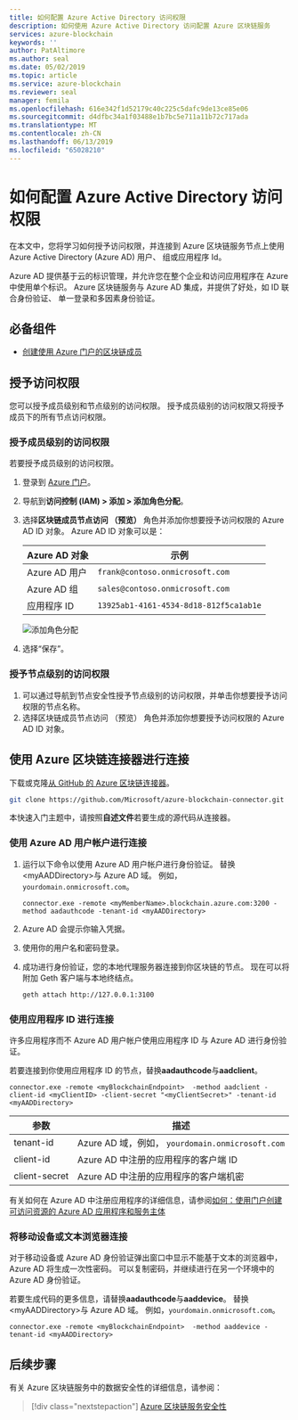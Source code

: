 ```yaml
---
title: 如何配置 Azure Active Directory 访问权限
description: 如何使用 Azure Active Directory 访问配置 Azure 区块链服务
services: azure-blockchain
keywords: ''
author: PatAltimore
ms.author: seal
ms.date: 05/02/2019
ms.topic: article
ms.service: azure-blockchain
ms.reviewer: seal
manager: femila
ms.openlocfilehash: 616e342f1d52179c40c225c5dafc9de13ce85e06
ms.sourcegitcommit: d4dfbc34a1f03488e1b7bc5e711a11b72c717ada
ms.translationtype: MT
ms.contentlocale: zh-CN
ms.lasthandoff: 06/13/2019
ms.locfileid: "65028210"
---
```

# <a name="how-to-configure-azure-active-directory-access"></a>如何配置 Azure Active Directory 访问权限

在本文中，您将学习如何授予访问权限，并连接到 Azure 区块链服务节点上使用 Azure Active Directory (Azure AD) 用户、 组或应用程序 Id。

Azure AD 提供基于云的标识管理，并允许您在整个企业和访问应用程序在 Azure 中使用单个标识。 Azure 区块链服务与 Azure AD 集成，并提供了好处，如 ID 联合身份验证、 单一登录和多因素身份验证。

## <a name="prerequisites"></a>必备组件

* [创建使用 Azure 门户的区块链成员](create-member.md)

## <a name="grant-access"></a>授予访问权限

您可以授予成员级别和节点级别的访问权限。 授予成员级别的访问权限又将授予成员下的所有节点访问权限。

### <a name="grant-member-level-access"></a>授予成员级别的访问权限

若要授予成员级别的访问权限。

1. 登录到 [Azure 门户](https://portal.azure.com)。
1. 导航到**访问控制 (IAM) > 添加 > 添加角色分配**。
1. 选择**区块链成员节点访问 （预览）** 角色并添加你想要授予访问权限的 Azure AD ID 对象。 Azure AD ID 对象可以是：

    | Azure AD 对象 | 示例 |
    |-----------------|---------|
    | Azure AD 用户   | `frank@contoso.onmicrosoft.com` |
    | Azure AD 组  | `sales@contoso.onmicrosoft.com` |
    | 应用程序 ID  | `13925ab1-4161-4534-8d18-812f5ca1ab1e` |

    ![添加角色分配](./media/configure-aad/add-role-assignment.png)

1. 选择“保存”。 

### <a name="grant-node-level-access"></a>授予节点级别的访问权限

1. 可以通过导航到节点安全性授予节点级别的访问权限，并单击你想要授予访问权限的节点名称。
1. 选择区块链成员节点访问 （预览） 角色并添加你想要授予访问权限的 Azure AD ID 对象。 

## <a name="connect-using-azure-blockchain-connector"></a>使用 Azure 区块链连接器进行连接

下载或克隆[从 GitHub 的 Azure 区块链连接器](https://github.com/Microsoft/azure-blockchain-connector/)。

```bash
git clone https://github.com/Microsoft/azure-blockchain-connector.git
```

本快速入门主题中，请按照**自述文件**若要生成的源代码从连接器。

### <a name="connect-using-an-azure-ad-user-account"></a>使用 Azure AD 用户帐户进行连接

1. 运行以下命令以使用 Azure AD 用户帐户进行身份验证。 替换\<myAADDirectory\>与 Azure AD 域。 例如，`yourdomain.onmicrosoft.com`。

    ```
    connector.exe -remote <myMemberName>.blockchain.azure.com:3200 -method aadauthcode -tenant-id <myAADDirectory> 
    ```

1. Azure AD 会提示你输入凭据。
1. 使用你的用户名和密码登录。
1. 成功进行身份验证，您的本地代理服务器连接到你区块链的节点。 现在可以将附加 Geth 客户端与本地终结点。

    ```bash
    geth attach http://127.0.0.1:3100
    ```

### <a name="connect-using-an-application-id"></a>使用应用程序 ID 进行连接

许多应用程序而不 Azure AD 用户帐户使用应用程序 ID 与 Azure AD 进行身份验证。

若要连接到你使用应用程序 ID 的节点，替换**aadauthcode**与**aadclient**。

```
connector.exe -remote <myBlockchainEndpoint>  -method aadclient -client-id <myClientID> -client-secret "<myClientSecret>" -tenant-id <myAADDirectory>
```

| 参数 | 描述 |
|-----------|-------------|
| tenant-id | Azure AD 域，例如， `yourdomain.onmicrosoft.com`
| client-id | Azure AD 中注册的应用程序的客户端 ID
| client-secret | Azure AD 中注册的应用程序的客户端机密

有关如何在 Azure AD 中注册应用程序的详细信息，请参阅[如何：使用门户创建可访问资源的 Azure AD 应用程序和服务主体](../../active-directory/develop/howto-create-service-principal-portal.md)

### <a name="connect-a-mobile-device-or-text-browser"></a>将移动设备或文本浏览器连接

对于移动设备或 Azure AD 身份验证弹出窗口中显示不能基于文本的浏览器中，Azure AD 将生成一次性密码。 可以复制密码，并继续进行在另一个环境中的 Azure AD 身份验证。

若要生成代码的更多信息，请替换**aadauthcode**与**aaddevice**。 替换\<myAADDirectory\>与 Azure AD 域。 例如，`yourdomain.onmicrosoft.com`。

```
connector.exe -remote <myBlockchainEndpoint>  -method aaddevice -tenant-id <myAADDirectory>
```

## <a name="next-steps"></a>后续步骤

有关 Azure 区块链服务中的数据安全性的详细信息，请参阅：

> [!div class="nextstepaction"]
> [Azure 区块链服务安全性](data-security.md)